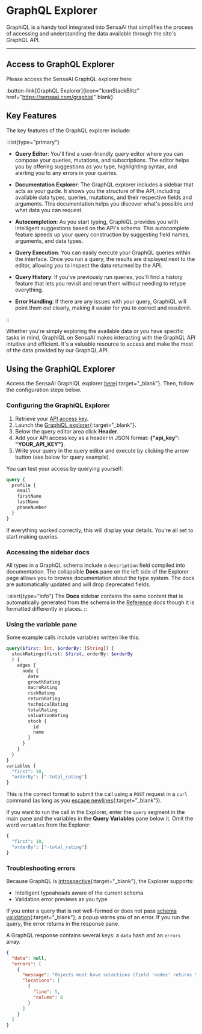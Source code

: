 # GraphQL Explorer

GraphiQL is a handy tool integrated into SensaAI that simplifies the process of accessing and understanding the data available through the site's GraphQL API. 

---

## Access to GraphQL Explorer

Please access the SensaAI GraphQL explorer here:

:button-link[GraphQL Explorer]{icon="IconStackBlitz" href="https://sensaai.com/graphiql" blank}


## Key Features

The key features of the GraphQL explorer include:

::list{type="primary"} 

- **Query Editor**:  You'll find a user-friendly query editor where you can compose your queries, mutations, and subscriptions. The editor helps you by offering suggestions as you type, highlighting syntax, and alerting you to any errors in your queries.

- **Documentation Explorer**: The GraphQL explorer includes a sidebar that acts as your guide. It shows you the structure of the API, including available data types, queries, mutations, and their respective fields and arguments. This documentation helps you discover what's possible and what data you can request.

- **Autocompletion**: As you start typing, GraphiQL provides you with intelligent suggestions based on the API's schema. This autocomplete feature speeds up your query construction by suggesting field names, arguments, and data types.

- **Query Execution**: You can easily execute your GraphQL queries within the interface. Once you run a query, the results are displayed next to the editor, allowing you to inspect the data returned by the API.

- **Query History**: If you've previously run queries, you'll find a history feature that lets you revisit and rerun them without needing to retype everything.

- **Error Handling**: If there are any issues with your query, GraphiQL will point them out clearly, making it easier for you to correct and resubmit.

::

Whether you're simply exploring the available data or you have specific tasks in mind, GraphiQL on SensaAI makes interacting with the GraphQL API intuitive and efficient. It's a valuable resource to access and make the most of the data provided by our GraphQL API. 


## Using the GraphiQL Explorer

Access the SensaAI GraphiQL explorer [here](https://sensaai.com/graphiql){:target="_blank"}. Then, follow the configuration steps below.

### Configuring the GraphiQL Explorer

1. Retrieve your [API access key](/getting-started/authentication).
1. Launch the [GraphiQL explorer](https://sensaai.com/graphiql){:target="_blank"}.
1. Below the query editor area click **Header**. 
1. Add your API access key as a header in JSON format: **{"api_key": "YOUR_API_KEY"}**.
1. Write your query in the query editor and execute by clicking the arrow button (see below for query example).

You can test your access by querying yourself:

```graphql
query {
  profile {
    email
    firstName
    lastName
    phoneNumber
  }
}
```

If everything worked correctly, this will display your details. You're all set to start making queries.

### Accessing the sidebar docs

All types in a GraphQL schema include a `description` field compiled into documentation. The collapsible **Docs** pane on the left side of the Explorer page allows you to browse documentation about the type system. The docs are automatically updated and will drop deprecated fields.

::alert{type="info"}
The **Docs** sidebar contains the same content that is automatically generated from the schema in the [Reference](/graphql-api/reference) docs though it is formatted differently in places.
::

### Using the variable pane

Some example calls include variables written like this:

```graphql
query($first: Int, $orderBy: [String]) {
  stockRatings(first: $first, orderBy: $orderBy
  ) {
    edges {
      node {
        date
        growthRating
        macroRating
        riskRating
        returnRating
        technicalRating
        totalRating
        valuationRating
        stock {
          id
          name
        }
      }
    }
  }
}
variables {
  "first": 10,
  "orderBy": ["-total_rating"]
}
```

This is the correct format to submit the call using a `POST` request in a `curl` command (as long as you [escape newlines](/graphql-api/making-calls#communicating-with-graphql){:target="_blank"}).

If you want to run the call in the Explorer, enter the `query` segment in the main pane and the variables in the **Query Variables** pane below it. Omit the word `variables` from the Explorer:

```graphql
{
  "first": 10,
  "orderBy": ["-total_rating"]
}
```

### Troubleshooting errors

Because GraphQL is [introspective](/graphql-api/introduction-to-graphql#discovering-the-graphql-api){:target="_blank"}, the Explorer supports:

- Intelligent typeaheads aware of the current schema
- Validation error previews as you type

If you enter a query that is not well-formed or does not pass [schema validation](/graphql-api/introduction-to-graphql#schema){:target="_blank"}, a popup warns you of an error. If you run the query, the error returns in the response pane.

A GraphQL response contains several keys: a `data` hash and an `errors` array.

```json
{
  "data": null,
  "errors": [
    {
      "message": "Objects must have selections (field 'nodes' returns StockRating but has no selections)",
      "locations": [
        {
          "line": 5,
          "column": 8
        }
      ]
    }
  ]
}
```

